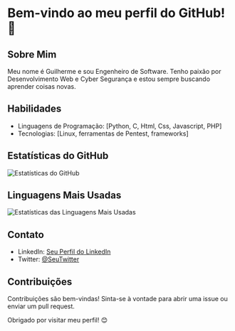 # Bem-vindo ao meu perfil do GitHub! 👋

## Sobre Mim
Meu nome é Guilherme e sou Engenheiro de Software. Tenho paixão por Desenvolvimento Web e Cyber Segurança e estou sempre buscando aprender coisas novas.

## Habilidades
- Linguagens de Programação: [Python, C, Html, Css, Javascript, PHP]
- Tecnologias: [Linux, ferramentas de Pentest, frameworks]


## Estatísticas do GitHub
![Estatísticas do GitHub](https://github-readme-stats.vercel.app/api?username=seuusername&show_icons=true&hide=contribs,prs&theme=radical)

## Linguagens Mais Usadas
![Estatísticas das Linguagens Mais Usadas](https://github-readme-stats.vercel.app/api/top-langs/?username=Guicomh&layout=compact&theme=radical)

## Contato
- LinkedIn: [Seu Perfil do LinkedIn](https://www.linkedin.com/in/guicomh/)
- Twitter: [@SeuTwitter](https://twitter.com/guicomh)

## Contribuições
Contribuições são bem-vindas! Sinta-se à vontade para abrir uma issue ou enviar um pull request.

Obrigado por visitar meu perfil! 😊
